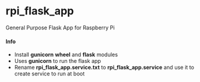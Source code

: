 # rpi_flask_app
General Purpose Flask App for Raspberry Pi

#### Info ####
- Install **gunicorn** **wheel** and **flask** modules
- Uses **gunicorn** to run the flask app
- Rename **rpi_flask_app.service.txt** to **rpi_flask_app.service** and use it to create service to run at boot 
